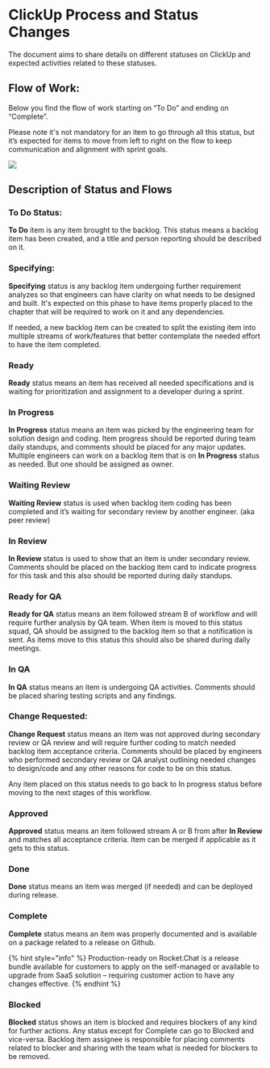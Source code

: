 # ClickUp Process and Status Changes

The document aims to share details on different statuses on ClickUp and expected activities related to these statuses.

## Flow of Work:

Below you find the flow of work starting on “To Do” and ending on “Complete”.

Please note it's not mandatory for an item to go through all this status, but it’s expected for items to move from left to right on the flow to keep communication and alignment with sprint goals.

![](../../../../../.gitbook/assets/flow-proposal\_v7.jpg)

## Description of Status and Flows

### To Do Status:

**To Do** item is any item brought to the backlog. This status means a backlog item has been created, and a title and person reporting should be described on it.

### Specifying:

**Specifying** status is any backlog item undergoing further requirement analyzes so that engineers can have clarity on what needs to be designed and built. It's expected on this phase to have items properly placed to the chapter that will be required to work on it and any dependencies.

If needed, a new backlog item can be created to split the existing item into multiple streams of work/features that better contemplate the needed effort to have the item completed.

### Ready

**Ready** status means an item has received all needed specifications and is waiting for prioritization and assignment to a developer during a sprint.

### In Progress

**In Progress** status means an item was picked by the engineering team for solution design and coding. Item progress should be reported during team daily standups, and comments should be placed for any major updates. Multiple engineers can work on a backlog item that is on **In Progress** status as needed. But one should be assigned as owner.

### Waiting Review

**Waiting Review** status is used when backlog item coding has been completed and it’s waiting for secondary review by another engineer. (aka peer review)

### In Review

**In Review** status is used to show that an item is under secondary review. Comments should be placed on the backlog item card to indicate progress for this task and this also should be reported during daily standups.

### Ready for QA

**Ready for QA** status means an item followed stream B of workflow and will require further analysis by QA team. When item is moved to this status squad, QA should be assigned to the backlog item so that a notification is sent. As items move to this status this should also be shared during daily meetings.

### In QA

**In QA** status means an item is undergoing QA activities. Comments should be placed sharing testing scripts and any findings.

### Change Requested:

**Change Request** status means an item was not approved during secondary review or QA review and will require further coding to match needed backlog item acceptance criteria. Comments should be placed by engineers who performed secondary review or QA analyst outlining needed changes to design/code and any other reasons for code to be on this status.

Any item placed on this status needs to go back to In progress status before moving to the next stages of this workflow.

### Approved

**Approved** status means an item followed stream A or B from after **In Review** and matches all acceptance criteria. Item can be merged if applicable as it gets to this status.

### Done

**Done** status means an item was merged (if needed) and can be deployed during release.

### Complete

**Complete** status means an item was properly documented and is available on a package related to a release on Github.

{% hint style="info" %}
Production-ready on Rocket.Chat is a release bundle available for customers to apply on the self-managed or available to upgrade from SaaS solution – requiring customer action to have any changes effective.
{% endhint %}

### Blocked

**Blocked** status shows an item is blocked and requires blockers of any kind for further actions. Any status except for Complete can go to Blocked and vice-versa. Backlog item assignee is responsible for placing comments related to blocker and sharing with the team what is needed for blockers to be removed.
